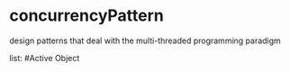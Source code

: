 # concurrencyPattern
design patterns that deal with the multi-threaded programming paradigm



list:
#Active Object




